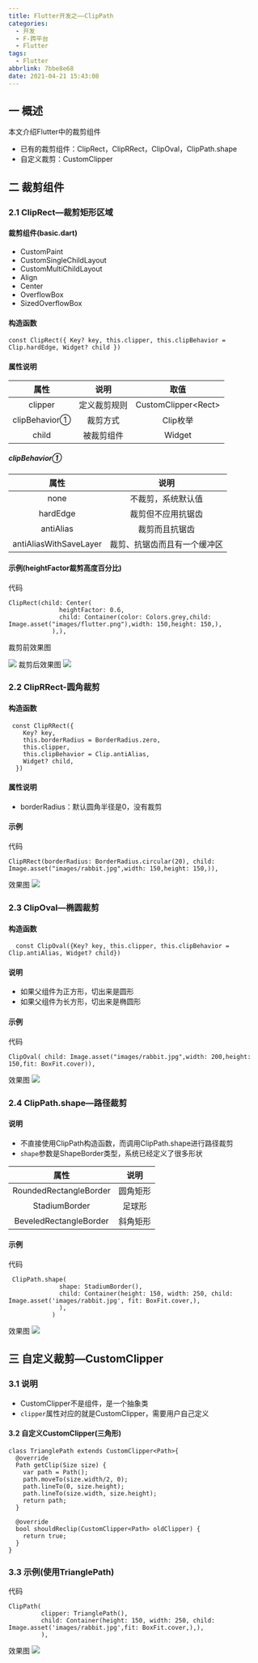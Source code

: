 ```yaml
---
title: Flutter开发之——ClipPath
categories:
  - 开发
  - F-跨平台
  - Flutter
tags:
  - Flutter
abbrlink: 7bbe8e68
date: 2021-04-21 15:43:08
---
```

## 一 概述

本文介绍Flutter中的裁剪组件

* 已有的裁剪组件：ClipRect，ClipRRect，ClipOval，ClipPath.shape
* 自定义裁剪：CustomClipper

<!--more-->

## 二 裁剪组件

### 2.1 ClipRect—裁剪矩形区域

#### 裁剪组件(basic.dart)

* CustomPaint
* CustomSingleChildLayout
* CustomMultiChildLayout
* Align
* Center
* OverflowBox
* SizedOverflowBox

#### 构造函数

```
const ClipRect({ Key? key, this.clipper, this.clipBehavior = Clip.hardEdge, Widget? child })
```

#### 属性说明

|     属性      |     说明     |         取值         |
| :-----------: | :----------: | :------------------: |
|    clipper    | 定义裁剪规则 | CustomClipper\<Rect> |
| clipBehavior① |   裁剪方式   |       Clip枚举       |
|     child     |  被裁剪组件  |        Widget        |

##### clipBehavior①

|          属性          |             说明             |
| :--------------------: | :--------------------------: |
|          none          |      不裁剪，系统默认值      |
|        hardEdge        |      裁剪但不应用抗锯齿      |
|       antiAlias        |        裁剪而且抗锯齿        |
| antiAliasWithSaveLayer | 裁剪、抗锯齿而且有一个缓冲区 |

#### 示例(heightFactor裁剪高度百分比)

代码

```
ClipRect(child: Center(
              heightFactor: 0.6,
              child: Container(color: Colors.grey,child: Image.asset("images/flutter.png"),width: 150,height: 150,),
            ),),
```

裁剪前效果图

![][1]
裁剪后效果图
![][2]

### 2.2 ClipRRect-圆角裁剪

####  构造函数

```
 const ClipRRect({
    Key? key,
    this.borderRadius = BorderRadius.zero,
    this.clipper,
    this.clipBehavior = Clip.antiAlias,
    Widget? child,
  }) 
```

#### 属性说明

* borderRadius：默认圆角半径是0，没有裁剪

#### 示例

代码

```
ClipRRect(borderRadius: BorderRadius.circular(20), child: Image.asset("images/rabbit.jpg",width: 150,height: 150,)),
```

效果图
![][3]

### 2.3 ClipOval—椭圆裁剪

#### 构造函数

```
  const ClipOval({Key? key, this.clipper, this.clipBehavior = Clip.antiAlias, Widget? child})
```

#### 说明

* 如果父组件为正方形，切出来是圆形
* 如果父组件为长方形，切出来是椭圆形

#### 示例

代码

```
ClipOval( child: Image.asset("images/rabbit.jpg",width: 200,height: 150,fit: BoxFit.cover)),
```

效果图
![][4]

### 2.4 ClipPath.shape—路径裁剪

#### 说明

* 不直接使用ClipPath构造函数，而调用ClipPath.shape进行路径裁剪
* `shape`参数是ShapeBorder类型，系统已经定义了很多形状

|          属性          |   说明   |
| :--------------------: | :------: |
| RoundedRectangleBorder | 圆角矩形 |
|     StadiumBorder      |  足球形  |
| BeveledRectangleBorder | 斜角矩形 |

#### 示例

代码

```
 ClipPath.shape(
              shape: StadiumBorder(),
              child: Container(height: 150, width: 250, child: Image.asset('images/rabbit.jpg', fit: BoxFit.cover,),
              ),
            )
```

效果图
![][5]

## 三 自定义裁剪—CustomClipper

### 3.1 说明

* CustomClipper不是组件，是一个抽象类
* `clipper`属性对应的就是CustomClipper，需要用户自己定义

#### 3.2 自定义CustomClipper(三角形)

```
class TrianglePath extends CustomClipper<Path>{
  @override
  Path getClip(Size size) {
    var path = Path();
    path.moveTo(size.width/2, 0);
    path.lineTo(0, size.height);
    path.lineTo(size.width, size.height);
    return path;
  }

  @override
  bool shouldReclip(CustomClipper<Path> oldClipper) {
    return true;
  }
}
```

### 3.3 示例(使用TrianglePath)

代码

```
ClipPath(
         clipper: TrianglePath(),
         child: Container(height: 150, width: 250, child: Image.asset('images/rabbit.jpg',fit: BoxFit.cover,),),
         ),
```

效果图
![][6]



[1]:https://raw.githubusercontent.com/PGzxc/CDN/master/blog-flutter/flutter-clip-before-flutter.png
[2]:https://raw.githubusercontent.com/PGzxc/CDN/master/blog-flutter/flutter-cliprect-sample.png
[3]:https://raw.githubusercontent.com/PGzxc/CDN/master/blog-flutter/flutter-clipRRect-sample.png
[4]:https://raw.githubusercontent.com/PGzxc/CDN/master/blog-flutter/flutter-clipOval-sample.png
[5]:https://raw.githubusercontent.com/PGzxc/CDN/master/blog-flutter/flutter-clipPath-shape-sample.png
[6]:https://raw.githubusercontent.com/PGzxc/CDN/master/blog-flutter/flutter-customClipper-sample.png